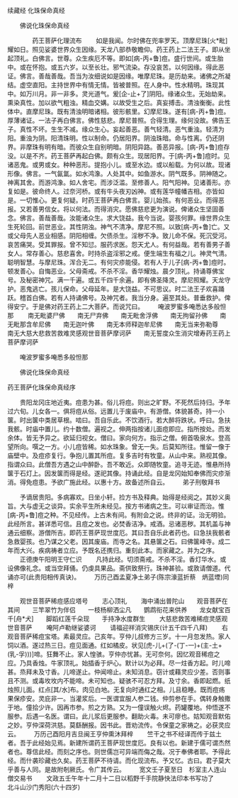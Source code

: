 续藏经   化珠保命真经
　　 

　　佛说化珠保命真经

　　　　药王菩萨化理流布
　　如是我闻。尔时佛在兜率罗天。顶摩尼珠[火*毗]耀如日。照见娑婆世界众生因缘。天龙八部恭敬瞻仰。药王药上二法王子。即从坐起顶礼。白佛言。世尊。众生疾厄不等。即如[病-丙+鲁]痘。盛行世间。或生胎中。或在怀抱。或五六岁。以至长壮。邪气流染。存没哀苦。以何因缘。得此恶证。佛言。善哉善哉。吾当为汝细说如是因缘。唯摩尼珠。是历劫来。诸佛之所凝结。虚空直阳。主持世界中有情无情。皆被普照。在人身中。性水精明。珠现其中。如万川月。非一非多。灵光道气。爰[企-止+了]阴阳。缘诸众生。无始劫来。熏染真性。加以欲气粗浊。精血交媾。以故受生之后。真妄搏击。清浊衡衡。此性体中。直摩尼珠。既有清浊明暗诸相。彼形骸里。幻摩尼珠。遂有[病-丙+鲁]痘。厚薄诸证。一法子再白佛言。佛性慈悲。摩尼普照。合得生理。缘何没故。佛告王子。真性不坏。生生不减。缘众生心。妄起善恶。善气轻清。恶气重浊。轻清为阳。重浊为阴。阳清珠明。性以制命。仍居阳界。阴浊珠暗。命与性离。仍还阴界。非摩珠有明有暗。而彼众生自别明暗。阴阳异路。善恶异报。[病-丙+鲁]痘存没。以是不齐。药王菩萨再起白佛。颇有众生。现居阳界。于[病-丙+鲁]痘时。见诸恶鬼。或男或女。种种恶形。提抱小儿。或至水边。或以船载。为何以故。现诸形像。佛言。一气氤氲。如水鸿潒。人处其中。如鱼游水。阴气既多。阴神随之。神离其舍。而游鸿潒。如人舍宅。而涉泛滥。至修善人。阳气阳神。见诸善形。亦复如是。彼命终人。过奈河桥。或有牛头夜刃凶神。或有莲华幢幡吉相。亦皆如是。一切惟心。更复何疑。时药王菩萨再白佛言。婴儿始孩。有何恶业。而得恶报。又若善男信女。将以何法。而得消灾。愿佛慈悲更为演说。俾诸众生坚固善念。佛言。善哉善哉。汝能诸众生。求大饶益。我今当说。婴孩何罪。缘世界众生生死轮回。前世恶业。其性阴浊。神气不清净。摩尼不照。以致[病-丙+鲁]亡。又或父母先人恶业相感。阴阳相缠。欠债杀生。淫秽不净。致儿命不保。死沉受河。哀苦痛哭。受其罪报。曾不知愆。服药求医。怨天尤人。有何益哉。若有善男子善女人。常存善心。慈悲喜舍。时持杀盗淫邪之戒。便生端生有福之儿。神灵气清。聪明智慧。与摩尼珠。浑合无二。有何灾疹能侵。若有人于儿子[病-丙+鲁]痘时。顿发善心。自悔恶业。父母斋戒。不杀不淫。香华耀烛。晨夕顶礼。持诵尊佛宝号。及秘密神咒。满一千遍。或五千四千余遍。即有佛圣降灵。摩尼照耀。天龙守护。恶鬼逃亡。孩儿保命。父母延年。是大饶益。不可思议。时二法王子欢喜踊跃。稽首白佛。若有人持诵佛号。及神咒者。我当分身。遍至其处。普垂救护。俾得安宁。于是佛对药王药上二大菩萨。而说咒曰。
　　唵波罗蜜多唵悉达多般怛那
　　南无毗婆尸佛　　南无尸弃佛　　南无毗舍浮佛　　南无拘留孙佛　　南无毗那含牟尼佛　　南无迦叶佛　　南无本师释迦牟尼佛　　南无当来弥勒尊　　南无大慈大悲救苦救难灵感观世音菩萨摩诃萨　　南无誓度众生消灾增寿药王药上菩萨摩诃萨


　　唵波罗蜜多唵悉多般怛那

　　佛说化珠保命真经


 药王菩萨化珠保命真经序

　　贵阳龙冈庄地近夷。痘患为甚。俗儿将痘。则出之旷野。不死然后持归。予年过六旬。儿女各一。俱将痘从俗。远置儿于废庙中。有游僧。体貌甚奇。持一小箧。时出箧中类居草根。啮曰。吾自乐此。不饮酒行。若大醉将跌状。呼曰。急扶我骸。时庙中置儿。约十数僧。遍视之。伸两指按诸儿面痘即应。指所按处。而发余体。皆无予异之。欲延归视女。僧曰。家向何方。指示之僧。俯首吸泉水。登高望所向。噀之一方。小儿痘皆稀。如水珠象。曾无一失。后莫知所往。惟留一像于庙壁中。及痘疹复行。争抱儿置其所痘。复多吉时有牧童。从山中来。熟视其像。指谓众曰。此僧吾方遇之山中醉卧。吾不敢近。众即随牧童。追寻无迹。惟悬所持箧于石灯上。因发箧而得是经。遂祀其像。持诵此经。自是龙冈始知奉佛而灾疹渐消。得免痘患。予欲广施此经。以惠十方。故备述所自云。
　　弟子刑敬拜书



　　予谪居贵阳。多病寡欢。日坐小轩。捡方书及释典。始得是经阅之。其妙义奥旨。大与虚无之谈异。实余平生所未经见。按方书诸病之生。可以审证而治。惟[病-丙+鲁]痘之种。不见经传。上古未有间。有附会之说。终非的证。治无明验。此经所言。甚详悉可信。且痘之发也。必焚香洁净。戒酒。忌诸恶秽。其机盖与神通云细察。游僧所吉。即药王菩萨现世度厄。其曰吾自乐此者药也。曰急扶我骸者急救婴孩。也乃谋之父老。因其废庙。而寺之名。其悬箧之石。曰佛箧峰寺。成二年而大兴。疾病祷者立应。予既名还携归。重刻此本。而家藏之。并为之序。
　　正德庚午阳明王守仁识
　　凡持此经。切须斋戒。不杀不淫。香灯华水。或设佛像礼念。或当空拜俑。仍虔具果品。斋供致祭行。珠神甚验。或敦请僧道。代诵亦可(此贵阳相传真诀)。
　　万历己酉孟夏净土弟子(陈宗濠蓝折蔡　炳蓝堙)同梓



　　观世音菩萨稀痘感应塔号
　　志心顶礼
　　海中涌出普陀山　　观音菩萨在其间　　三竿翠竹为伴侣　　一枝杨柳洒尘凡　　鹦鹉衔花来供养　　龙女献宝百千[舟*犬]　　脚蹈红莲千朵现　　手持净水度群生
　　大慈悲救苦难稀痘灵感观世音菩萨
　　唵阿卢勒继娑婆诃
　　请福迎祥消灾锡庆(计五千四千八拜)
　　右观音菩萨稀痘宝塔。素最灵应。己亥年。亨仲儿叔修方三岁。十一月忽发热。家人饲以酒。遂过热三日。痘见面通。红如橘皮。状见[虎-儿+(了-(丁-一)+(主-土+(乳-孚)))]啼。狂舞不止。家人惶骇。亨仲亦忧甚。无可奈何。因忆观音稀痘之应。乃具香烛。牛家顶礼。始插香于炉心。默计以为必拜。尽一炷香方起。时儿啼甚。烝拜未及寸香。儿啼遂止。仲闻啼止。未知消息。窃计或藉灵应少差。否则事且不测。或毒坆坆内不能啼。未可知也。疑骇不可忍方拜。及寸余。香即起燃。纸烛照儿面。红点[其/水]布。肉见白地。无复向时通红之相。儿且稳睡。既而痘疡果保疹安。灵庇非一。当灌浆后。一医谓宜服人参二钱。仲剪参在手。偶转身触撒于地。僮拾少许。因再市参。煎之方熟。又为一僮误触火烬。药罐覆地。仲悟遂不服参。后遇一名医。谓曰。此儿浆后更服参。翻助火毒。未可瘳也。姑知观音默佑之妙。亨仲深荷洪慈。莫繇酬报。因书此。晋劝流传。令保童之家祷之。必获灵应云。
　　万历己酉阳月吉旦闽王亨仲熏沐拜梓
　　竺干之书不经译而传于兹土者。吾于此经始见焉。新建所谓药王菩萨现世度厄。良有以也。新建于儒可谓杰然者也。尊信此经。而刻之序也。则世儒岂可异端而侮之哉。况于奉佛者耶。予得此经。而什袭珍藏也久矣。药王菩萨不待请。而化现流布。予又忆。古曰。君子莫大乎善与人同。是故附剞厥氏。令广其传云。
　　宽文壬子夏至日　杉室主人连山僧交易书
　　文政五壬午年十二月十二日以稻野千手院静快法印本书写功了　　北斗山沙门秀阳(六十四岁)
